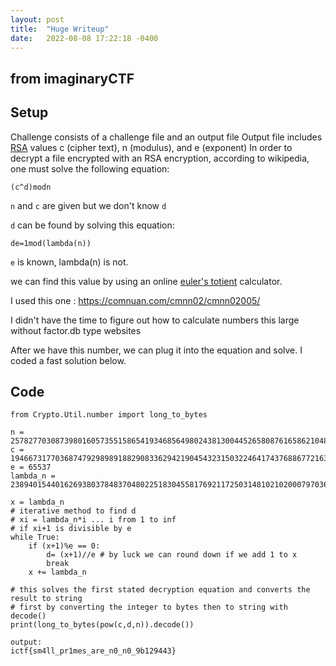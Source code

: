 ```yaml
---
layout: post
title:  "Huge Writeup"
date:   2022-08-08 17:22:18 -0400
---
```


## from imaginaryCTF

## Setup
Challenge consists of a challenge file and an output file
Output file includes [RSA](https://en.wikipedia.org/wiki/RSA_(cryptosystem)) values c (cipher text), n (modulus), and e (exponent)
In order to decrypt a file encrypted with an RSA encryption, according to wikipedia, one must solve the following equation:
  
`(c^d)modn`
  
`n` and `c` are given but we don't know `d`  

`d` can be found by solving this equation:  
  
`de=1mod(lambda(n))`
  
`e` is known, lambda(n) is not.
  
we can find this value by using an online [euler's totient](https://en.wikipedia.org/wiki/Euler%27s_totient_function) calculator.
  
I used this one : https://comnuan.com/cmnn02/cmnn02005/
  
  
I didn't have the time to figure out how to calculate numbers this large without factor.db type websites
  

After we have this number, we can plug it into the equation and solve. I coded a fast solution below. 

## Code
  

	from Crypto.Util.number import long_to_bytes
	
	n = 257827703087398016057355158654193468564980243813004452658087616586210487667215030370871398983230710387803731676134007721137156696714627083072326445637415561591372586919746606752675050732692230618293581354674196658443898625965651230501721590806987488038754683843111434873697465691139129703835890867256688046172118591
	c = 194667317703687479298989188290833629421904543231503224641743768867721632949682167895699280370759100055314992068135383846690184090232092994595979623784341194946153538127175310278245722299688212621004144260665233469561373125699948009903943019071999887294005117156960295183926108287198987970959145603429337056005819069
	e = 65537
	lambda_n = 238940154401626938037848370480225183045581769211725031481021020007970362783588965693807273855047475931562553093129263532876569906106451113480591159727935347588408235764799039034556484596551260176507450085252133677350349066373844187940165049949179091946213517645837708200090091217192271487206162432000000000000000000
	
	x = lambda_n
	# iterative method to find d
	# xi = lambda_n*i ... i from 1 to inf
	# if xi+1 is divisible by e
	while True:
	    if (x+1)%e == 0:
	        d= (x+1)//e # by luck we can round down if we add 1 to x
	        break
	    x += lambda_n
	
	# this solves the first stated decryption equation and converts the result to string 
	# first by converting the integer to bytes then to string with decode()
	print(long_to_bytes(pow(c,d,n)).decode())
	
	output: 
	ictf{sm4ll_pr1mes_are_n0_n0_9b129443}

